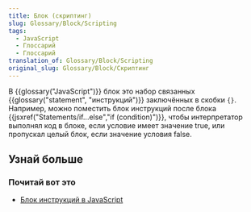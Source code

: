 ```yaml
---
title: Блок (скриптинг)
slug: Glossary/Block/Scripting
tags:
  - JavaScript
  - Глоссарий
  - Глоссарий
translation_of: Glossary/Block/Scripting
original_slug: Glossary/Block/Скриптинг
---
```

В {{glossary("JavaScript")}} блок это набор связанных {{glossary("statement", "инструкций")}} заключённых в скобки `{}`. Например, можно поместить блок инструкций после блока {{jsxref("Statements/if...else","if (condition)")}}, чтобы интерпретатор выполнял код в блоке, если условие имеет значение true, или пропускал целый блок, если значение условия false.

## Узнай больше

### Почитай вот это

- [Блок инструкций в JavaScript](/ru/docs/Web/JavaScript/Reference/Statements/block)
